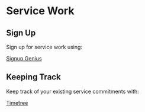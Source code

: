 # Service Work 

## Sign Up 

Sign up for service work using: 

[Signup Genius](https://bit.ly/3RKf9UO)

## Keeping Track 

Keep track of your existing service commitments with: 

[Timetree](https://timetreeapp.com/calendars/SRx7BmTyN7Hw)
